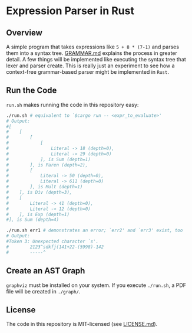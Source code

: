 # Expression Parser in Rust

## Overview
A simple program that takes expressions like `5 + 8 * (7-1)` and parses them into a syntax tree. [GRAMMAR.md](./GRAMMAR.md) explains the process in greater detail. A few things will be implemented like executing the syntax tree that lexer and parser create. This is really just an experiment to see how a context-free grammar-based parser might be implemented in `Rust`.

## Run the Code
`run.sh` makes running the code in this repository easy:

```bash
./run.sh # equivalent to `$cargo run -- <expr_to_evaluate>'
# Output:
#[
#    [
#        [
#            [
#                Literal -> 18 (depth=0),
#                Literal -> 29 (depth=0)
#            ], is Sum (depth=1)
#        ], is Paren (depth=2),
#        [
#            Literal -> 50 (depth=0),
#            Literal -> 611 (depth=0)
#        ], is Mult (depth=1)
#    ], is Div (depth=3),
#    [
#        Literal -> 41 (depth=0),
#        Literal -> 12 (depth=0)
#    ], is Exp (depth=1)
#], is Sum (depth=4)

./run.sh err1 # demonstrates an error; `err2' and `err3' exist, too
# Output:
#Token 3: Unexpected character `s'.
#        2123^sdkfj(141+22-(5998)-142
#        -----^

```

## Create an AST Graph
`graphviz` must be installed on your system. If you execute `./run.sh`, a PDF file will be created in `./graph/`.

## License
The code in this repository is MIT-licensed (see [LICENSE.md](./LICENSE.md)).
